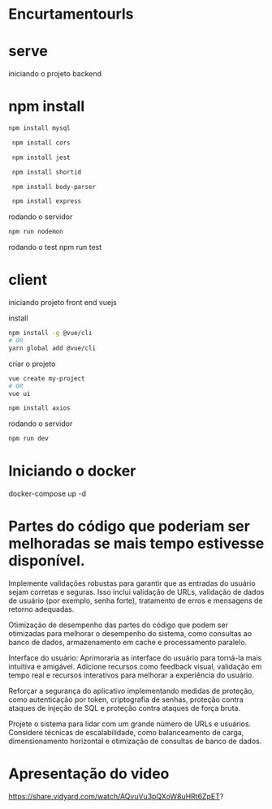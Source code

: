# Encurtamentourls
# serve
iniciando o projeto backend
# npm install
```sh
npm install mysql
```
```sh 
 npm install cors
```
```sh 
 npm install jest
 ```
```sh 
 npm install shortid
```
```sh 
 npm install body-parser
```
```sh 
 npm install express
 ```
 
 rodando o servidor 
 ```sh
 npm run nodemon
 ```
rodando o test npm run test

# client
iniciando projeto front end vuejs

install
```sh
npm install -g @vue/cli
# OR
yarn global add @vue/cli
```
criar o projeto 
```sh
vue create my-project
# OR
vue ui
```
  ```sh
npm install axios
 ```
 rodando o servidor
  ```sh
npm run dev
 ```
# Iniciando o docker 
docker-compose up -d

# Partes do código que poderiam ser melhoradas se mais tempo estivesse disponível.

Implemente validações robustas para garantir que as entradas do usuário sejam corretas e seguras. Isso inclui validação de URLs, validação de dados de usuário (por exemplo, senha forte), tratamento de erros e mensagens de retorno adequadas.

Otimização de desempenho das partes do código que podem ser otimizadas para melhorar o desempenho do sistema, como consultas ao banco de dados, armazenamento em cache e processamento paralelo.

Interface do usuário: Aprimoraria as interface do usuário para torná-la mais intuitiva e amigável. Adicione recursos como feedback visual, validação em tempo real e recursos interativos para melhorar a experiência do usuário.

Reforçar a segurança do aplicativo implementando medidas de proteção, como autenticação por token, criptografia de senhas, proteção contra ataques de injeção de SQL e proteção contra ataques de força bruta.

Projete o sistema para lidar com um grande número de URLs e usuários. Considere técnicas de escalabilidade, como balanceamento de carga, dimensionamento horizontal e otimização de consultas de banco de dados.

# Apresentação do video 
https://share.vidyard.com/watch/AQvuVu3pQXoW8uHRt6ZpET?




